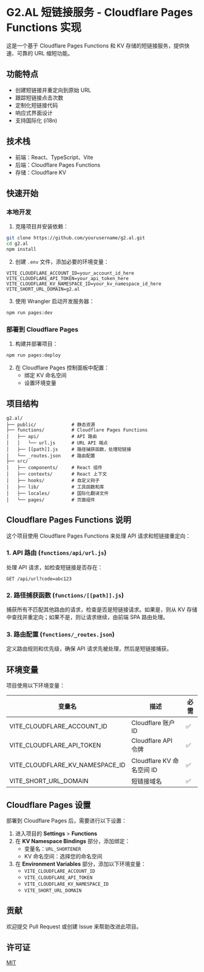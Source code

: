 # G2.AL 短链接服务 - Cloudflare Pages Functions 实现

这是一个基于 Cloudflare Pages Functions 和 KV 存储的短链接服务，提供快速、可靠的 URL 缩短功能。

## 功能特点

- 创建短链接并重定向到原始 URL
- 跟踪短链接点击次数
- 定制化短链接代码
- 响应式界面设计
- 支持国际化 (i18n)

## 技术栈

- 前端：React、TypeScript、Vite
- 后端：Cloudflare Pages Functions
- 存储：Cloudflare KV

## 快速开始

### 本地开发

1. 克隆项目并安装依赖：

```bash
git clone https://github.com/yourusername/g2.al.git
cd g2.al
npm install
```

2. 创建 `.env` 文件，添加必要的环境变量：

```
VITE_CLOUDFLARE_ACCOUNT_ID=your_account_id_here
VITE_CLOUDFLARE_API_TOKEN=your_api_token_here
VITE_CLOUDFLARE_KV_NAMESPACE_ID=your_kv_namespace_id_here
VITE_SHORT_URL_DOMAIN=g2.al
```

3. 使用 Wrangler 启动开发服务器：

```bash
npm run pages:dev
```

### 部署到 Cloudflare Pages

1. 构建并部署项目：

```bash
npm run pages:deploy
```

2. 在 Cloudflare Pages 控制面板中配置：
   - 绑定 KV 命名空间
   - 设置环境变量

## 项目结构

```
g2.al/
├── public/             # 静态资源
├── functions/          # Cloudflare Pages Functions
│   ├── api/            # API 路由
│   │   └── url.js      # URL API 端点
│   ├── [[path]].js     # 路径捕获函数，处理短链接
│   └── _routes.json    # 路由配置
├── src/
│   ├── components/     # React 组件
│   ├── contexts/       # React 上下文
│   ├── hooks/          # 自定义钩子
│   ├── lib/            # 工具函数和库
│   ├── locales/        # 国际化翻译文件
│   └── pages/          # 页面组件
```

## Cloudflare Pages Functions 说明

这个项目使用 Cloudflare Pages Functions 来处理 API 请求和短链接重定向：

### 1. API 路由 (`functions/api/url.js`)

处理 API 请求，如检查短链接是否存在：

```
GET /api/url?code=abc123
```

### 2. 路径捕获函数 (`functions/[[path]].js`)

捕获所有不匹配其他路由的请求，检查是否是短链接请求。如果是，则从 KV 存储中查找并重定向；如果不是，则让请求继续，由前端 SPA 路由处理。

### 3. 路由配置 (`functions/_routes.json`)

定义路由规则和优先级，确保 API 请求先被处理，然后是短链接捕获。

## 环境变量

项目使用以下环境变量：

| 变量名 | 描述 | 必需 |
|--------|------|------|
| VITE_CLOUDFLARE_ACCOUNT_ID | Cloudflare 账户 ID | ✅ |
| VITE_CLOUDFLARE_API_TOKEN | Cloudflare API 令牌 | ✅ |
| VITE_CLOUDFLARE_KV_NAMESPACE_ID | Cloudflare KV 命名空间 ID | ✅ |
| VITE_SHORT_URL_DOMAIN | 短链接域名 | ✅ |

## Cloudflare Pages 设置

部署到 Cloudflare Pages 后，需要进行以下设置：

1. 进入项目的 **Settings** > **Functions**
2. 在 **KV Namespace Bindings** 部分，添加绑定：
   - 变量名：`URL_SHORTENER`
   - KV 命名空间：选择您的命名空间
3. 在 **Environment Variables** 部分，添加以下环境变量：
   - `VITE_CLOUDFLARE_ACCOUNT_ID`
   - `VITE_CLOUDFLARE_API_TOKEN`
   - `VITE_CLOUDFLARE_KV_NAMESPACE_ID`
   - `VITE_SHORT_URL_DOMAIN`

## 贡献

欢迎提交 Pull Request 或创建 Issue 来帮助改进此项目。

## 许可证

[MIT](LICENSE) 